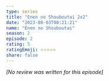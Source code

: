 ```yaml
---
type: series
title: "Enen no Shouboutai 2x2"
date: "2023-08-03T08:21:21"
name: "Enen no Shouboutai"
season: 2
episode: 2
rating: 5
ratingEmoji: ⭐️⭐️⭐️⭐️⭐️
share: false
---
```


*[No review was written for this episode]*
